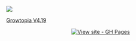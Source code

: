 ![](https://komarev.com/ghpvc/?username=GrowHax&style=flat-square)

<a href="#" div align="center" class="button">Growtopia V4.19</a>

<div align="center">



[![View site - GH Pages](https://img.shields.io/badge/View_site-GH_Pages-2ea44f?style=for-the-badge)](https://growhax.github.io/GrowPai/)

